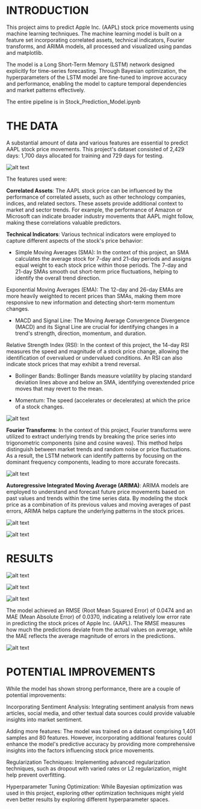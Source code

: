 # INTRODUCTION

This project aims to predict Apple Inc. (AAPL) stock price movements using machine learning techniques. The machine learning model is built on a feature set incorporating correlated assets, technical indicators, Fourier transforms, and ARIMA models, all processed and visualized using pandas and matplotlib.

The model is a Long Short-Term Memory (LSTM) network designed explicitly for time-series forecasting. Through Bayesian optimization, the hyperparameters of the LSTM model are fine-tuned to improve accuracy and performance, enabling the model to capture temporal dependencies and market patterns effectively.

The entire pipeline is in Stock_Prediction_Model.ipynb

# THE DATA

A substantial amount of data and various features are essential to predict AAPL stock price movements. This project's dataset consisted of 2,429 days: 1,700 days allocated for training and 729 days for testing.

![alt text](https://github.com/nickmvega/Stock-Price-Prediction-using-LSTM-Networks-and-Bayesian-Optimization/blob/b2f23327fb3a0c7a0e2e351d10954a880894fc0c/Train%3ATest%20Split.png)

The features used were:

**Correlated Assets**: The AAPL stock price can be influenced by the performance of correlated assets, such as other technology companies, indices, and related sectors. These assets provide additional context to market and sector trends. For example, the performance of Amazon or Microsoft can indicate broader industry movements that AAPL might follow, making these correlations valuable predictors.

**Technical Indicators**: Various technical indicators were employed to capture different aspects of the stock's price behavior:

- Simple Moving Averages (SMA): In the context of this project, an SMA calculates the average stock for 7-day and 21-day periods and assigns equal weight to each stock price within those periods. The 7-day and 21-day SMAs smooth out short-term price fluctuations, helping to identify the overall trend direction.

Exponential Moving Averages (EMA): The 12-day and 26-day EMAs are more heavily weighted to recent prices than SMAs, making them more responsive to new information and detecting short-term momentum changes.

- MACD and Signal Line: The Moving Average Convergence Divergence (MACD) and its Signal Line are crucial for identifying changes in a trend's strength, direction, momentum, and duration.

Relative Strength Index (RSI): In the context of this project, the 14-day RSI measures the speed and magnitude of a stock price change, allowing the identification of overvalued or undervalued conditions. An RSI can also indicate stock prices that may exhibit a trend reversal. 

- Bollinger Bands: Bollinger Bands measure volatility by placing standard deviation lines above and below an SMA, identifying overextended price moves that may revert to the mean.

- Momentum: The speed (accelerates or decelerates) at which the price of a stock changes. 

![alt text](https://github.com/nickmvega/Stock-Price-Prediction-using-LSTM-Networks-and-Bayesian-Optimization/blob/4dfda22666bd982e2916f08585fb00a52bebfda4/Technical%20Indicators%20.png)

**Fourier Transforms**: In the context of this project, Fourier transforms were utilized to extract underlying trends by breaking the price series into trigonometric components (sine and cosine waves). This method helps distinguish between market trends and random noise or price fluctuations. As a result, the LSTM network can identify patterns by focusing on the dominant frequency components, leading to more accurate forecasts.

![alt text](https://github.com/nickmvega/Stock-Price-Prediction-using-LSTM-Networks-and-Bayesian-Optimization/blob/4dfda22666bd982e2916f08585fb00a52bebfda4/Fourier%20Transforms.png)

**Autoregressive Integrated Moving Average (ARIMA)**: ARIMA models are employed to understand and forecast future price movements based on past values and trends within the time series data. By modeling the stock price as a combination of its previous values and moving averages of past errors, ARIMA helps capture the underlying patterns in the stock prices.

![alt text](https://github.com/nickmvega/Stock-Price-Prediction-using-LSTM-Networks-and-Bayesian-Optimization/blob/4dfda22666bd982e2916f08585fb00a52bebfda4/ARIMA%20autocorrelation.png)

![alt text](https://github.com/nickmvega/Stock-Price-Prediction-using-LSTM-Networks-and-Bayesian-Optimization/blob/4dfda22666bd982e2916f08585fb00a52bebfda4/ARIMA.png)

# RESULTS

![alt text](https://github.com/nickmvega/Stock-Price-Prediction-using-LSTM-Networks-and-Bayesian-Optimization/blob/4dfda22666bd982e2916f08585fb00a52bebfda4/Epoch%2050.png)

![alt text](https://github.com/nickmvega/Stock-Price-Prediction-using-LSTM-Networks-and-Bayesian-Optimization/blob/4dfda22666bd982e2916f08585fb00a52bebfda4/Epoch%20100.png)

![alt text](https://github.com/nickmvega/Stock-Price-Prediction-using-LSTM-Networks-and-Bayesian-Optimization/blob/4dfda22666bd982e2916f08585fb00a52bebfda4/Epoch%20150.png)

The model achieved an RMSE (Root Mean Squared Error) of 0.0474 and an MAE (Mean Absolute Error) of 0.0370, indicating a relatively low error rate in predicting the stock prices of Apple Inc. (AAPL). The RMSE measures how much the predictions deviate from the actual values on average, while the MAE reflects the average magnitude of errors in the predictions.

![alt text](https://github.com/nickmvega/Stock-Price-Prediction-using-LSTM-Networks-and-Bayesian-Optimization/blob/22ab27ef12ef4a40afa6546dfd348ff1edeb7981/Apple%20Predictions.png)

# POTENTIAL IMPROVEMENTS

While the model has shown strong performance, there are a couple of potential improvements:

Incorporating Sentiment Analysis: Integrating sentiment analysis from news articles, social media, and other textual data sources could provide valuable insights into market sentiment. 

Adding more features: The model was trained on a dataset comprising 1,401 samples and 80 features. However, incorporating additional features could enhance the model's predictive accuracy by providing more comprehensive insights into the factors influencing stock price movements.

Regularization Techniques: Implementing advanced regularization techniques, such as dropout with varied rates or L2 regularization, might help prevent overfitting.

Hyperparameter Tuning Optimization: While Bayesian optimization was used in this project, exploring other optimization techniques might yield even better results by exploring different hyperparameter spaces.
